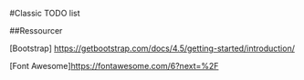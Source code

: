 #Classic TODO list

##Ressourcer

[Bootstrap]
https://getbootstrap.com/docs/4.5/getting-started/introduction/

[Font Awesome]https://fontawesome.com/6?next=%2F
